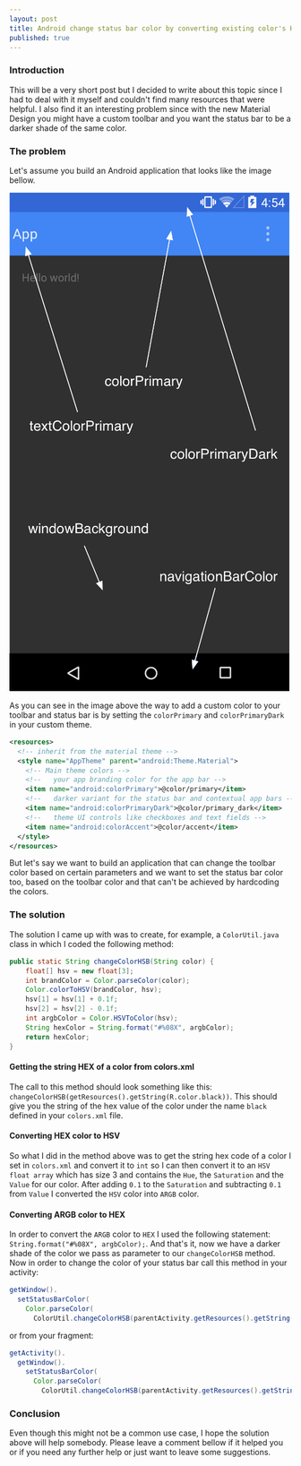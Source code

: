 ```yaml
---
layout: post
title: Android change status bar color by converting existing color's HSB
published: true
---
```


### Introduction

This will be a very short post but I decided to write about this topic since I had to deal with it myself and couldn't find many resources that were helpful. I also find it an interesting problem since with the new Material Design you might have a custom toolbar and you want the status bar to be a darker shade of the same color.

### The problem

Let's assume you build an Android application that looks like the image bellow.

![Android Material Design toolbar](/public/images/ThemeColors.png)

As you can see in the image above the way to add a custom color to your toolbar and status bar is by setting the `colorPrimary` and `colorPrimaryDark` in your custom theme.

``` xml
<resources>
  <!-- inherit from the material theme -->
  <style name="AppTheme" parent="android:Theme.Material">
    <!-- Main theme colors -->
    <!--   your app branding color for the app bar -->
    <item name="android:colorPrimary">@color/primary</item>
    <!--   darker variant for the status bar and contextual app bars -->
    <item name="android:colorPrimaryDark">@color/primary_dark</item>
    <!--   theme UI controls like checkboxes and text fields -->
    <item name="android:colorAccent">@color/accent</item>
  </style>
</resources>
```

But let's say we want to build an application that can change the toolbar color based on certain parameters and we want to set the status bar color too, based on the toolbar color and that can't be achieved by hardcoding the colors.

### The solution

The solution I came up with was to create, for example, a `ColorUtil.java` class in which I coded the following method:

``` java
public static String changeColorHSB(String color) {
    float[] hsv = new float[3];
    int brandColor = Color.parseColor(color);
    Color.colorToHSV(brandColor, hsv);
    hsv[1] = hsv[1] + 0.1f;
    hsv[2] = hsv[2] - 0.1f;
    int argbColor = Color.HSVToColor(hsv);
    String hexColor = String.format("#%08X", argbColor);
    return hexColor;
}
```

#### Getting the string HEX of a color from colors.xml

The call to this method should look something like this: `changeColorHSB(getResources().getString(R.color.black))`. This should give you the string of the hex value of the color under the name `black` defined in your `colors.xml` file.

#### Converting HEX color to HSV

So what I did in the method above was to get the string hex code of a color I set in `colors.xml` and convert it to `int` so I can then convert it to an `HSV float array` which has size 3 and contains the `Hue`, the `Saturation`  and the `Value` for our color. After adding `0.1` to the `Saturation` and subtracting `0.1` from `Value` I converted the `HSV` color into `ARGB` color.

#### Converting ARGB color to HEX

In order to convert the `ARGB` color to `HEX` I used the following statement: `String.format("#%08X", argbColor);`.
And that's it, now we have a darker shade of the color we pass as parameter to our `changeColorHSB` method. 
Now in order to change the color of your status bar call this method in your activity: 

``` java
getWindow().
  setStatusBarColor(
    Color.parseColor(
      ColorUtil.changeColorHSB(parentActivity.getResources().getString(R.color.grey))));
``` 

or from your fragment: 

```java
getActivity().
  getWindow().
    setStatusBarColor(
      Color.parseColor(
        ColorUtil.changeColorHSB(parentActivity.getResources().getString(R.color.grey))));
```

### Conclusion

Even though this might not be a common use case, I hope the solution above will help somebody.
Please leave a comment bellow if it helped you or if you need any further help or just want to leave some suggestions.
